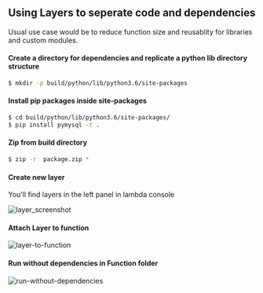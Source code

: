 ## Using Layers to seperate code and dependencies
Usual use case would be to reduce function size and reusablity for libraries and custom modules.

#### Create a directory for dependencies and replicate a python lib directory structure 
```bash
$ mkdir -p build/python/lib/python3.6/site-packages
```

#### Install pip packages inside site-packages 
```bash 
$ cd build/python/lib/python3.6/site-packages/
$ pip install pymysql -t .
```

#### Zip from build directory
```bash
$ zip -r  package.zip *
```

#### Create new layer 
You'll find layers in the left panel in lambda console

![layer_screenshot](https://github.com/shuvojit-tps/lambda_docs/blob/master/assets/Screenshot%20from%202018-12-26%2011-58-22.png)


#### Attach Layer to function
![layer-to-function](https://github.com/shuvojit-tps/lambda_docs/blob/master/assets/Screenshot%20from%202018-12-26%2012-02-08.png?raw=true)


#### Run without dependencies in Function folder
![run-without-dependencies](https://github.com/shuvojit-tps/lambda_docs/blob/master/assets/Screenshot%20from%202018-12-26%2012-03-16.png?raw=true)
